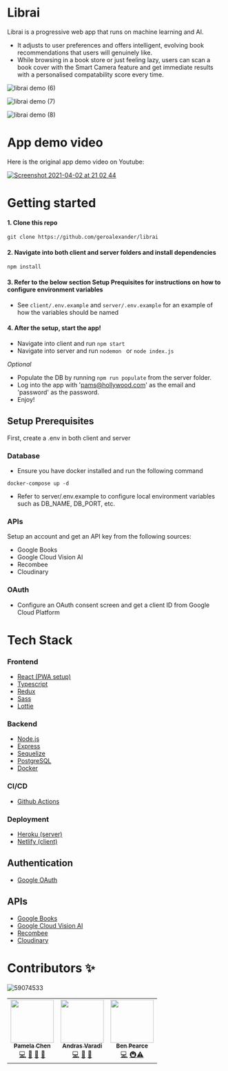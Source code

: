 # Librai

Librai is a progressive web app that runs on machine learning and AI. 
- It adjusts to user preferences and offers intelligent, evolving book recommendations that users will genuinely like. 
- While browsing in a book store or just feeling lazy, users can scan a book cover with the Smart Camera feature and get immediate results with a personalised compatability score every time.

![librai demo (6)](https://user-images.githubusercontent.com/59074533/113449457-c5383d80-93f5-11eb-95a9-554c97838883.png)

![librai demo (7)](https://user-images.githubusercontent.com/59074533/113449459-c79a9780-93f5-11eb-806a-429c3ec0eb54.png)

![librai demo (8)](https://user-images.githubusercontent.com/59074533/113449464-c9645b00-93f5-11eb-8fb0-c2f3e9d05cea.png)

# App demo video

Here is the original app demo video on Youtube:

[![Screenshot 2021-04-02 at 21 02 44](https://user-images.githubusercontent.com/59074533/113449988-ecdbd580-93f6-11eb-9b22-93062d06da0d.png)](https://www.youtube.com/watch?v=x52aUU-3No8)

# Getting started 

#### 1. Clone this repo
```
git clone https://github.com/geroalexander/librai
```

#### 2. Navigate into both client and server folders and install dependencies
```
npm install
```

#### 3. Refer to the below section Setup Prequisites for instructions on how to configure environment variables 

- See ` client/.env.example ` and ` server/.env.example ` for an example of how the variables should be named

#### 4. After the setup, start the app!

- Navigate into client and run ` npm start `
- Navigate into server and run ` nodemon  ` or ` node index.js `

*Optional* 
- Populate the DB by running ` npm run populate ` from the server folder. 
- Log into the app with 'pams@hollywood.com' as the email and 'password' as the password. 
- Enjoy!

## Setup Prerequisites

First, create a .env in both client and server

### Database 

- Ensure you have docker installed and run the following command 
```
docker-compose up -d
```
- Refer to server/.env.example to configure local environment variables such as DB_NAME, DB_PORT, etc. 


### APIs
Setup an account and get an API key from the following sources: 

- Google Books
- Google Cloud Vision AI
- Recombee 
- Cloudinary

### OAuth
- Configure an OAuth consent screen and get a client ID from Google Cloud Platform 

# Tech Stack

### Frontend 
- [React (PWA setup)](https://reactjs.org/)
- [Typescript](https://www.typescriptlang.org/) 
- [Redux](https://redux.js.org/) 
- [Sass](https://sass-lang.com/)
- [Lottie](https://airbnb.io/lottie/#/)

### Backend
- [Node.js](https://nodejs.org/en/)
- [Express](https://expressjs.com/) 
- [Sequelize](https://sequelize.org/)
- [PostgreSQL](https://www.postgresql.org/)
- [Docker](https://www.docker.com/) 

### CI/CD
- [Github Actions](https://github.com/features/actions)

### Deployment
- [Heroku (server)](https://www.heroku.com/)
- [Netlify (client)](https://www.netlify.com/)

## Authentication 
- [Google OAuth](https://developers.google.com/identity/protocols/oauth2)


## APIs
- [Google Books](https://developers.google.com/books) 
- [Google Cloud Vision AI](https://cloud.google.com/vision)
- [Recombee](https://www.recombee.com/)
- [Cloudinary](https://cloudinary.com/) 

# Contributors ✨

![59074533](https://user-images.githubusercontent.com/59074533/113453085-34656000-93fd-11eb-9a6b-950700b3dc8e.jpeg)


<table>
  <tr>
    <td align="center"><a href="https://github.com/pamelakaylin"><img src="https://avatars.githubusercontent.com/u/59074533?v=4" width="100px;" alt=""/><br /><sub><b>Pamela Chen</b></sub></a><br /><a href="https://github.com/geroalexander/librai/commits?author=pamelakaylin" title="Code">💻</a> <a href="#ideas-pamela" title="Ideas & Planning">🤔</a> <a href="#pm-pamela" title="Project Management">📆</a> <a href="#design-pamela" title="Design">🎨</a></td>
    <td align="center"><a href="https://github.com/andrasvaradi"><img src="https://avatars.githubusercontent.com/u/65424110?v=4" width="100px;" alt=""/><br /><sub><b>Andras Varadi</b></sub></a><br /><a href="https://github.com/geroalexander/librai/commits?author=andrasvaradi" title="Code">💻</a> <a href="data-andras" title="Data">🔣</a> <a href="#tools-andras" title="Tools">🔧</a></td>
    <td align="center"><a href="https://github.com/IB3N"><img src="https://avatars.githubusercontent.com/u/62890543?v=4" width="100px;" alt=""/><br /><sub><b>Ben Pearce</b></sub></a><br /><a href="https://github.com/geroalexander/librai/commits?author=IB3N" title="Code">💻</a> <a href="#infra-ben" title="Infrastructure (Hosting, Build-Tools, etc)">🚇</a><a href="#test-ben" title="Tests">⚠️</a></td>
  </tr>
</table>

